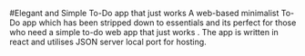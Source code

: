 #Elegant and Simple To-Do app that just works
A web-based minimalist To-Do app which has been stripped down to essentials and its perfect for those who need a simple to-do web app that just works . The app is written in react and utilises JSON server local port for hosting.
